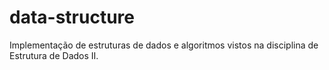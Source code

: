 # data-structure
Implementação de estruturas de dados e algoritmos vistos na disciplina de Estrutura de Dados II.
